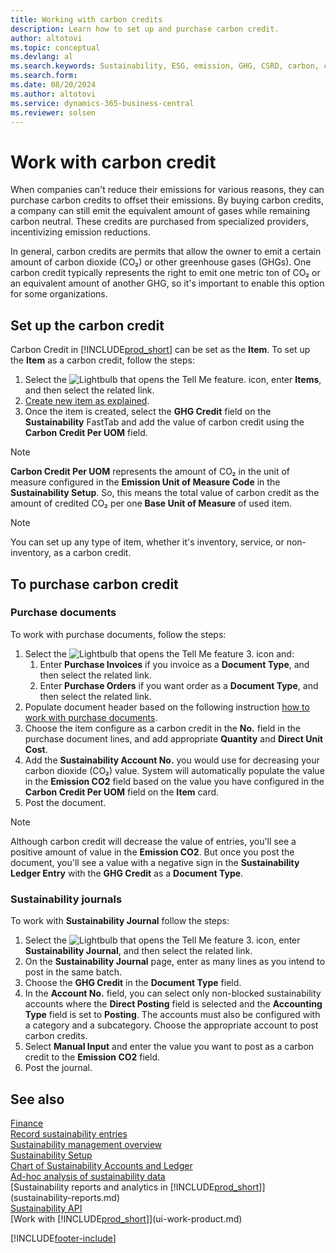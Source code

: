 ```yaml
---
title: Working with carbon credits
description: Learn how to set up and purchase carbon credit.
author: altotovi
ms.topic: conceptual
ms.devlang: al
ms.search.keywords: Sustainability, ESG, emission, GHG, CSRD, carbon, credit, CO2
ms.search.form: 
ms.date: 08/20/2024
ms.author: altotovi
ms.service: dynamics-365-business-central
ms.reviewer: solsen
---
```


# Work with carbon credit  

When companies can't reduce their emissions for various reasons, they can purchase carbon credits to offset their emissions. By buying carbon credits, a company can still emit the equivalent amount of gases while remaining carbon neutral. These credits are purchased from specialized providers, incentivizing emission reductions.  

In general, carbon credits are permits that allow the owner to emit a certain amount of carbon dioxide (CO₂) or other greenhouse gases (GHGs). One carbon credit typically represents the right to emit one metric ton of CO₂ or an equivalent amount of another GHG, so it's important to enable this option for some organizations.  

## Set up the carbon credit  

Carbon Credit in [!INCLUDE[prod_short](includes/prod_short.md)] can be set as the **Item**. To set up the **Item** as a carbon credit, follow the steps:  
1. Select the ![Lightbulb that opens the Tell Me feature.](media/ui-search/search_small.png "Tell me what you want to do") icon, enter **Items**, and then select the related link. 
2. [Create new item as explained](inventory-how-register-new-items.md).   
3. Once the item is created, select the **GHG Credit** field on the **Sustainability** FastTab and add the value of carbon credit using the **Carbon Credit Per UOM** field.

> [!NOTE]
> **Carbon Credit Per UOM** represents the amount of CO₂ in the unit of measure configured in the **Emission Unit of Measure Code** in the **Sustainability Setup**. So, this means the total value of carbon credit as the amount of credited CO₂ per one **Base Unit of Measure** of used item.  

> [!NOTE]
> You can set up any type of item, whether it's inventory, service, or non-inventory, as a carbon credit.  

## To purchase carbon credit 

### Purchase documents 

To work with purchase documents, follow the steps:

1. Select the ![Lightbulb that opens the Tell Me feature 3.](media/ui-search/search_small.png "Tell me what you want to do") icon and:  
   1. Enter **Purchase Invoices** if you invoice as a **Document Type**, and then select the related link.  
   2. Enter **Purchase Orders** if you want order as a **Document Type**, and then select the related link.   
2. Populate document header based on the following instruction [how to work with purchase documents](purchasing-how-record-purchases.md). 
3. Choose the item configure as a carbon credit in the **No.** field in the purchase document lines, and add appropriate **Quantity** and **Direct Unit Cost**. 
4. Add the **Sustainability Account No.** you would use for decreasing your carbon dioxide (CO₂) value. System will automatically populate the value in the **Emission CO2** field based on the value you have configured in the **Carbon Credit Per UOM** field on the **Item** card.
5. Post the document.

> [!NOTE]
> Although carbon credit will decrease the value of entries, you'll see a positive amount of value in the **Emission CO2**. But once you post the document, you'll see a value with a negative sign in the **Sustainability Ledger Entry** with the **GHG Credit** as a **Document Type**.  

### Sustainability journals 

To work with **Sustainability Journal** follow the steps:  

1. Select the ![Lightbulb that opens the Tell Me feature 3.](media/ui-search/search_small.png "Tell me what you want to do") icon, enter **Sustainability Journal**, and then select the related link. 
2. On the **Sustainability Journal** page, enter as many lines as you intend to post in the same batch.  
3. Choose the **GHG Credit** in the **Document Type** field.    
4. In the **Account No.** field, you can select only non-blocked sustainability accounts where the **Direct Posting** field is selected and the **Accounting Type** field is set to **Posting**. The accounts must also be configured with a category and a subcategory. Choose the appropriate account to post carbon credits.
5. Select **Manual Input** and enter the value you want to post as a carbon credit to the **Emission CO2** field.  
6. Post the journal.   

## See also

[Finance](finance.md)    
[Record sustainability entries](finance-sustainability-journal.md)    
[Sustainability management overview](finance-manage-sustainability.md)    
[Sustainability Setup](finance-sustainability-setup.md)   
[Chart of Sustainability Accounts and Ledger](finance-sustainability-accounts-ledger.md)  
[Ad-hoc analysis of sustainability data](ad-hoc-analysis-sustainability.md)    
[Sustainability reports and analytics in [!INCLUDE[prod_short](includes/prod_short.md)]](sustainability-reports.md)   
[Sustainability API](/dynamics365/business-central/dev-itpro/api-sustainability/sustainability-api?toc=/dynamics365/business-central/toc.json)    
[Work with [!INCLUDE[prod_short](includes/prod_short.md)]](ui-work-product.md)    

[!INCLUDE[footer-include](includes/footer-banner.md)]
